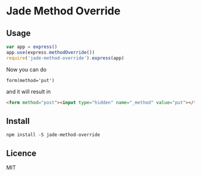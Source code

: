 # Jade Method Override

## Usage

```js
var app = express()
app.use(express.methodOverride())
require('jade-method-override').express(app)
```

Now you can do

```jade
form(method='put')
```

and it will result in

```html
<form method="post"><input type="hidden" name="_method" value="put"></form>
```


## Install

    npm install -S jade-method-override


## Licence

MIT
